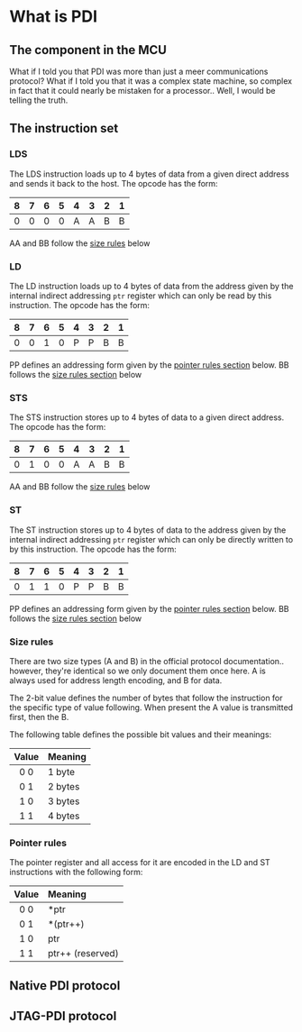 # What is PDI

## The component in the MCU

What if I told you that PDI was more than just a meer communications protocol? What if I told you that it was a complex state machine, so complex in fact that it could nearly be mistaken for a processor.. Well, I would be telling the truth.

## The instruction set

### LDS

The LDS instruction loads up to 4 bytes of data from a given direct address and sends it back to the host.
The opcode has the form:

| 8 | 7 | 6 | 5 | 4 | 3 | 2 | 1 |
|---|---|---|---|---|---|---|---|
| 0 | 0 | 0 | 0 | A | A | B | B |

AA and BB follow the [size rules](#size-rules) below

### LD

The LD instruction loads up to 4 bytes of data from the address given by the internal indirect addressing `ptr` register which can only be read by this instruction.
The opcode has the form:

| 8 | 7 | 6 | 5 | 4 | 3 | 2 | 1 |
|---|---|---|---|---|---|---|---|
| 0 | 0 | 1 | 0 | P | P | B | B |

PP defines an addressing form given by the [pointer rules section](#pointer-rules) below.
BB follows the [size rules section](#size-rules) below

### STS

The STS instruction stores up to 4 bytes of data to a given direct address.
The opcode has the form:

| 8 | 7 | 6 | 5 | 4 | 3 | 2 | 1 |
|---|---|---|---|---|---|---|---|
| 0 | 1 | 0 | 0 | A | A | B | B |

AA and BB follow the [size rules](#size-rules) below

### ST

The ST instruction stores up to 4 bytes of data to the address given by the internal indirect addressing `ptr` register which can only be directly written to by this instruction.
The opcode has the form:

| 8 | 7 | 6 | 5 | 4 | 3 | 2 | 1 |
|---|---|---|---|---|---|---|---|
| 0 | 1 | 1 | 0 | P | P | B | B |

PP defines an addressing form given by the [pointer rules section](#pointer-rules) below.
BB follows the [size rules section](#size-rules) below

### Size rules

There are two size types (A and B) in the official protocol documentation.. however, they're identical so we only document them once here. A is always used for address length encoding, and B for data.

The 2-bit value defines the number of bytes that follow the instruction for the specific type of value following.
When present the A value is transmitted first, then the B.

The following table defines the possible bit values and their meanings:

| Value | Meaning |
| :---: |:--------|
|  0 0  | 1 byte  |
|  0 1  | 2 bytes |
|  1 0  | 3 bytes |
|  1 1  | 4 bytes |

### Pointer rules

The pointer register and all access for it are encoded in the LD and ST instructions with the following form:

| Value |      Meaning     |
| :---: |:-----------------|
|  0 0  | *ptr             |
|  0 1  | *(ptr++)         |
|  1 0  | ptr              |
|  1 1  | ptr++ (reserved) |

## Native PDI protocol

## JTAG-PDI protocol
